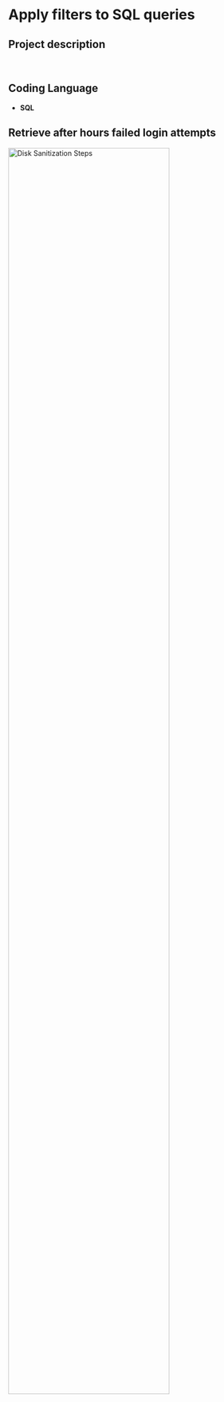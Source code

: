 # Apply filters to SQL queries

<h2>Project description</h2>

<br />

<h2>Coding Language</h2>

- <b>SQL</b>

<h2>Retrieve after hours failed login attempts</h2>

<img src="https://i.imgur.com/abWAG54.png" height="80%" width="80%" alt="Disk Sanitization Steps"/>
<br />

